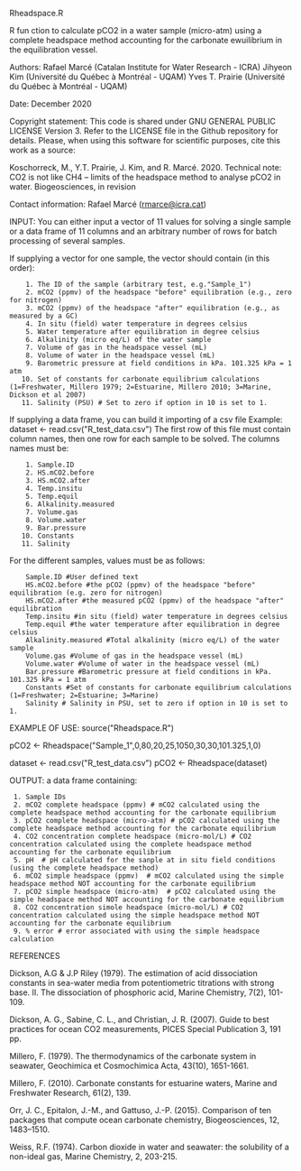 Rheadspace.R

R fun ction to calculate pCO2 in a water sample (micro-atm) using a complete headspace method accounting for the
carbonate ewuilibrium in the equilibration vessel.

Authors: Rafael Marcé (Catalan Institute for Water Research - ICRA)
         Jihyeon Kim (Université du Québec à Montréal - UQAM)
         Yves T. Prairie (Université du Québec à Montréal - UQAM)

Date: December 2020

Copyright statement: This code is shared under GNU GENERAL PUBLIC LICENSE Version 3.
Refer to the LICENSE file in the Github repository for details.
Please, when using this software for scientific purposes, cite this work as a source:

  Koschorreck, M., Y.T. Prairie, J. Kim, and R. Marcé. 2020. Technical note: CO2 is not like CH4 – limits of the headspace method to analyse pCO2 in water. Biogeosciences, in revision

Contact information: Rafael Marcé (rmarce@icra.cat)

INPUT:
      You can either input a vector of 11 values for solving a single sample or a data frame of 11
      columns and an arbitrary number of rows for batch processing of several samples.

If supplying a vector for one sample, the vector should contain (in this order):

        1. The ID of the sample (arbitrary test, e.g."Sample_1")
        2. mCO2 (ppmv) of the headspace "before" equilibration (e.g., zero for nitrogen)
        3. mCO2 (ppmv) of the headspace "after" equilibration (e.g., as measured by a GC)
        4. In situ (field) water temperature in degrees celsius
        5. Water temperature after equilibration in degree celsius
        6. Alkalinity (micro eq/L) of the water sample
        7. Volume of gas in the headspace vessel (mL)
        8. Volume of water in the headspace vessel (mL)
        9. Barometric pressure at field conditions in kPa. 101.325 kPa = 1 atm
       10. Set of constants for carbonate equilibrium calculations (1=Freshwater, Millero 1979; 2=Estuarine, Millero 2010; 3=Marine, Dickson et al 2007)
       11. Salinity (PSU) # Set to zero if option in 10 is set to 1.

If supplying a data frame, you can build it importing of a csv file
Example: dataset <- read.csv("R_test_data.csv")
The first row of this file must contain column names, then one row for each sample to be solved.
The columns names must be:

        1. Sample.ID
        2. HS.mCO2.before
        3. HS.mCO2.after
        4. Temp.insitu
        5. Temp.equil
        6. Alkalinity.measured
        7. Volume.gas
        8. Volume.water
        9. Bar.pressure
       10. Constants
       11. Salinity

For the different samples, values must be as follows:

        Sample.ID #User defined text
        HS.mCO2.before #the pCO2 (ppmv) of the headspace "before" equilibration (e.g. zero for nitrogen)
        HS.mCO2.after #the measured pCO2 (ppmv) of the headspace "after" equilibration
        Temp.insitu #in situ (field) water temperature in degrees celsius
        Temp.equil #the water temperature after equilibration in degree celsius
        Alkalinity.measured #Total alkalinity (micro eq/L) of the water sample
        Volume.gas #Volume of gas in the headspace vessel (mL)
        Volume.water #Volume of water in the headspace vessel (mL)
        Bar.pressure #Barometric pressure at field conditions in kPa. 101.325 kPa = 1 atm
        Constants #Set of constants for carbonate equilibrium calculations (1=Freshwater; 2=Estuarine; 3=Marine)
        Salinity # Salinity in PSU, set to zero if option in 10 is set to 1.


EXAMPLE OF USE:
 source("Rheadspace.R")

 pCO2 <- Rheadspace("Sample_1",0,80,20,25,1050,30,30,101.325,1,0)

 dataset <- read.csv("R_test_data.csv")
 pCO2 <- Rheadspace(dataset)

OUTPUT: a data frame containing:

     1. Sample IDs
     2. mCO2 complete headspace (ppmv) # mCO2 calculated using the complete headspace method accounting for the carbonate equilibrium
     3. pCO2 complete headspace (micro-atm) # pCO2 calculated using the complete headspace method accounting for the carbonate equilibrium
     4. CO2 concentration complete headspace (micro-mol/L) # CO2 concentration calculated using the complete headspace method accounting for the carbonate equilibrium
     5. pH  # pH calculated for the sanple at in situ field conditions (using the complete headspace method)
     6. mCO2 simple headspace (ppmv)  # mCO2 calculated using the simple headspace method NOT accounting for the carbonate equilibrium
     7. pCO2 simple headspace (micro-atm)  # pCO2 calculated using the simple headspace method NOT accounting for the carbonate equilibrium
     8. CO2 concentration simole headspace (micro-mol/L) # CO2 concentration calculated using the simple headspace method NOT accounting for the carbonate equilibrium
     9. % error # error associated with using the simple headspace calculation


REFERENCES

 Dickson, A.G & J.P Riley (1979). The estimation of acid dissociation constants in sea-water media
 from potentiometric titrations with strong base. II. The dissociation of phosphoric acid,
 Marine Chemistry, 7(2), 101-109.

 Dickson, A. G., Sabine, C. L., and Christian, J. R. (2007). Guide to best practices for
 ocean CO2 measurements, PICES Special Publication 3, 191 pp.

 Millero, F. (1979). The thermodynamics of the carbonate system in seawater,
 Geochimica et Cosmochimica Acta, 43(10), 1651-1661.

 Millero, F. (2010). Carbonate constants for estuarine waters,
 Marine and Freshwater Research, 61(2), 139.

 Orr, J. C., Epitalon, J.-M., and Gattuso, J.-P. (2015). Comparison of ten packages that compute
 ocean carbonate chemistry, Biogeosciences, 12, 1483–1510.

 Weiss, R.F. (1974). Carbon dioxide in water and seawater: the solubility of a non-ideal gas,
 Marine Chemistry, 2, 203-215.

